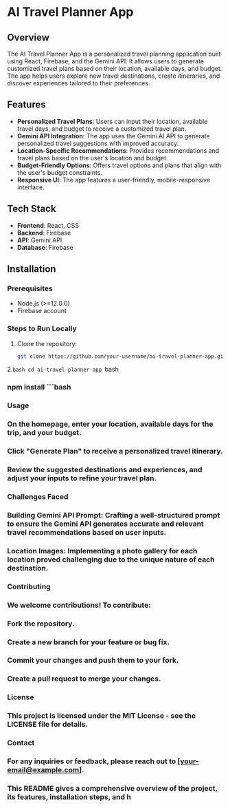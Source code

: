 # AI Travel Planner App

## Overview
The AI Travel Planner App is a personalized travel planning application built using React, Firebase, and the Gemini API. It allows users to generate customized travel plans based on their location, available days, and budget. The app helps users explore new travel destinations, create itineraries, and discover experiences tailored to their preferences.

## Features
- **Personalized Travel Plans**: Users can input their location, available travel days, and budget to receive a customized travel plan.
- **Gemini API Integration**: The app uses the Gemini AI API to generate personalized travel suggestions with improved accuracy.
- **Location-Specific Recommendations**: Provides recommendations and travel plans based on the user's location and budget.
- **Budget-Friendly Options**: Offers travel options and plans that align with the user's budget constraints.
- **Responsive UI**: The app features a user-friendly, mobile-responsive interface.

## Tech Stack
- **Frontend**: React, CSS
- **Backend**: Firebase
- **API**: Gemini API
- **Database**: Firebase

## Installation

### Prerequisites
- Node.js (>=12.0.0)
- Firebase account

### Steps to Run Locally

1. Clone the repository:
   ```bash
   git clone https://github.com/your-username/ai-travel-planner-app.git
2.```bash
cd ai-travel-planner-app ```bash 
###  npm install ```bash
###  Usage
###  On the homepage, enter your location, available days for the trip, and your budget.
###  Click "Generate Plan" to receive a personalized travel itinerary.
###  Review the suggested destinations and experiences, and adjust your inputs to refine your travel plan.


### Challenges Faced
### Building Gemini API Prompt: Crafting a well-structured prompt to ensure the Gemini API generates accurate and relevant travel recommendations based on user inputs.
### Location Images: Implementing a photo gallery for each location proved challenging due to the unique nature of each destination.
### Contributing
### We welcome contributions! To contribute:

### Fork the repository.
### Create a new branch for your feature or bug fix.
###  Commit your changes and push them to your fork.
###  Create a pull request to merge your changes.
###  License
###  This project is licensed under the MIT License - see the LICENSE file for details.

###  Contact
###  For any inquiries or feedback, please reach out to [your-email@example.com].


###  This README gives a comprehensive overview of the project, its features, installation steps, and h
